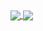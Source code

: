 <a href="https://githubtrends.io">
  <img align="center" src="https://api.githubtrends.io/user/svg/emurray2/langs" />
</a>
<a href="https://githubtrends.io">
  <img align="center" src="https://api.githubtrends.io/user/svg/emurray2/repos" />
</a>
